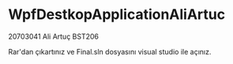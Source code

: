 # WpfDestkopApplicationAliArtuc

20703041 Ali Artuç BST206

Rar'dan çıkartınız ve Final.sln dosyasını visual studio ile açınız.

